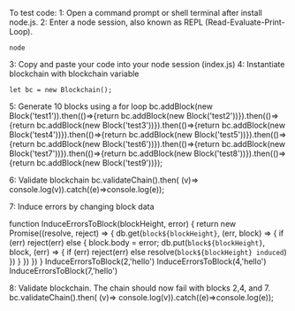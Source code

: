 
To test code:
1: Open a command prompt or shell terminal after install node.js.
2: Enter a node session, also known as REPL (Read-Evaluate-Print-Loop).
```
node
```
3: Copy and paste your code into your node session (index.js)
4: Instantiate blockchain with blockchain variable
```
let bc = new Blockchain();
```
5: Generate 10 blocks using a for loop
bc.addBlock(new Block('test1')).then(()=>{return bc.addBlock(new Block('test2'))}).then(()=>{return bc.addBlock(new Block('test3'))}).then(()=>{return bc.addBlock(new Block('test4'))}).then(()=>{return bc.addBlock(new Block('test5'))}).then(()=>{return bc.addBlock(new Block('test6'))}).then(()=>{return bc.addBlock(new Block('test7'))}).then(()=>{return bc.addBlock(new Block('test8'))}).then(()=>{return bc.addBlock(new Block('test9'))});

6: Validate blockchain
bc.validateChain().then( (v)=> console.log(v)).catch((e)=>console.log(e));

7: Induce errors by changing block data

function InduceErrorsToBlock(blockHeight, error) {
    return new Promise((resolve, reject) => {
        db.get(`block${blockHeight}`, (err, block) => {
            if (err) reject(err)
            else {
                block.body = error;
                db.put(`block${blockHeight}`, block, (err) => {
                    if (err) reject(err)
                    else resolve(`block${blockHeight} induced`)
                })
            }
        })
    })
}
InduceErrorsToBlock(2,'hello')
InduceErrorsToBlock(4,'hello')
InduceErrorsToBlock(7,'hello')

8: Validate blockchain. The chain should now fail with blocks 2,4, and 7.
bc.validateChain().then( (v)=> console.log(v)).catch((e)=>console.log(e));

